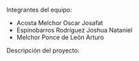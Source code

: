 Integrantes del equipo:
- Acosta Melchor Oscar Josafat
- Espinobarros Rodríguez Joshua Nataniel
- Melchor Ponce de León Arturo

Descripción del proyecto: